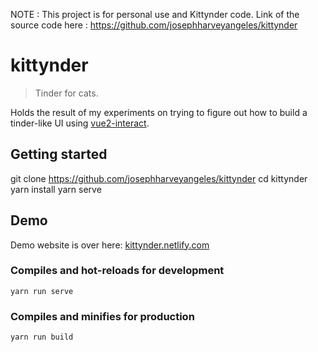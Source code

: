 NOTE : This project is for personal use and Kittynder code.
Link of the source code here : https://github.com/josephharveyangeles/kittynder

# kittynder
> Tinder for cats.

Holds the result of my experiments on trying to figure out how to build a tinder-like UI using [vue2-interact](https://vue2-interact.netlify.com).

## Getting started
git clone https://github.com/josephharveyangeles/kittynder
cd kittynder
yarn install
yarn serve

## Demo
Demo website is over here: [kittynder.netlify.com](https://kittynder.netlify.com)

### Compiles and hot-reloads for development
```
yarn run serve
```

### Compiles and minifies for production
```
yarn run build
```
